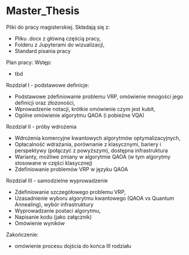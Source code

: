 # Master_Thesis
Pliki do pracy magisterskiej. Składają się z:
- Pliku .docx z główną częścią pracy,
- Folderu z Jupyterami do wizualizacji,
- Standard pisania pracy


Plan pracy:
Wstęp:
  - tbd
  
Rozdział I - podstawowe definicje:
  - Podstawowe zdefiniowanie problemu VRP, omówienie mnogości jego definicji oraz złożoności,
  - Wprowadzenie notacji, krótkie omówienie czym jest kubit,
  - Ogólne omówienie algorytmu QAOA (i pobieżne VQA)

Rozdział II - próby wdrożenia
  - Wdrożenia komercyjne kwantowych algorytmów optymalizacyjnych,
  - Opłacalność wdrażania, porównanie z klasycznymi, bariery i perspektywy (połączyć z powyższym), dostępna infrastruktura
  - Warianty, możliwe zmiany w algorytmie QAOA (w tym algorytmy stosowane w części klasycznej)
  - Zdefiniowanie problemów VRP w języku QAOA

Rozdział III - samodzielne wyprowadzenie
  - Zdefiniowanie szczegółowego problemu VRP,
  - Uzasadnienie wyboru algorytmu kwantowego (QAOA vs Quantum Annealing), wybór infrastruktury
  - Wyprowadzanie postaci algorytmu,
  - Napisanie kodu (jako załącznik)
  - Omówienie wyników
  
Zakończenie:
  - omówienie procesu dojścia do końca III rodziału
